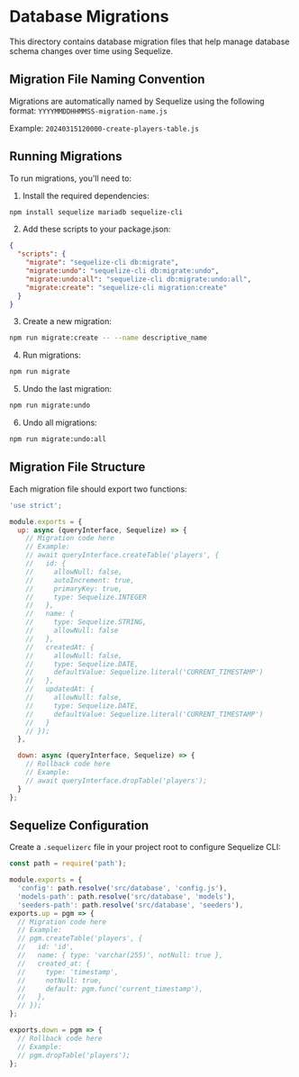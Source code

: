 # Database Migrations

This directory contains database migration files that help manage database schema changes over time using Sequelize.

## Migration File Naming Convention

Migrations are automatically named by Sequelize using the following format:
`YYYYMMDDHHMMSS-migration-name.js`

Example: `20240315120000-create-players-table.js`

## Running Migrations

To run migrations, you'll need to:

1. Install the required dependencies:
```bash
npm install sequelize mariadb sequelize-cli
```

2. Add these scripts to your package.json:
```json
{
  "scripts": {
    "migrate": "sequelize-cli db:migrate",
    "migrate:undo": "sequelize-cli db:migrate:undo",
    "migrate:undo:all": "sequelize-cli db:migrate:undo:all",
    "migrate:create": "sequelize-cli migration:create"
  }
}
```

3. Create a new migration:
```bash
npm run migrate:create -- --name descriptive_name
```

4. Run migrations:
```bash
npm run migrate
```

5. Undo the last migration:
```bash
npm run migrate:undo
```

6. Undo all migrations:
```bash
npm run migrate:undo:all
```

## Migration File Structure

Each migration file should export two functions:

```javascript
'use strict';

module.exports = {
  up: async (queryInterface, Sequelize) => {
    // Migration code here
    // Example:
    // await queryInterface.createTable('players', {
    //   id: {
    //     allowNull: false,
    //     autoIncrement: true,
    //     primaryKey: true,
    //     type: Sequelize.INTEGER
    //   },
    //   name: {
    //     type: Sequelize.STRING,
    //     allowNull: false
    //   },
    //   createdAt: {
    //     allowNull: false,
    //     type: Sequelize.DATE,
    //     defaultValue: Sequelize.literal('CURRENT_TIMESTAMP')
    //   },
    //   updatedAt: {
    //     allowNull: false,
    //     type: Sequelize.DATE,
    //     defaultValue: Sequelize.literal('CURRENT_TIMESTAMP')
    //   }
    // });
  },

  down: async (queryInterface, Sequelize) => {
    // Rollback code here
    // Example:
    // await queryInterface.dropTable('players');
  }
};
```

## Sequelize Configuration

Create a `.sequelizerc` file in your project root to configure Sequelize CLI:

```javascript
const path = require('path');

module.exports = {
  'config': path.resolve('src/database', 'config.js'),
  'models-path': path.resolve('src/database', 'models'),
  'seeders-path': path.resolve('src/database', 'seeders'),
exports.up = pgm => {
  // Migration code here
  // Example:
  // pgm.createTable('players', {
  //   id: 'id',
  //   name: { type: 'varchar(255)', notNull: true },
  //   created_at: {
  //     type: 'timestamp',
  //     notNull: true,
  //     default: pgm.func('current_timestamp'),
  //   },
  // });
};

exports.down = pgm => {
  // Rollback code here
  // Example:
  // pgm.dropTable('players');
};
``` 